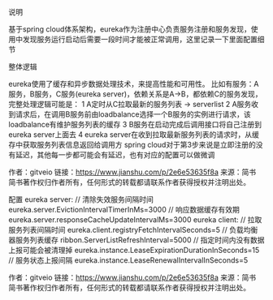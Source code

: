 说明

基于spring cloud体系架构，eureka作为注册中心负责服务注册和服务发现，使用中发现服务运行启动后需要一段时间才能被正常调用，这里记录一下里面配置细节

整体逻辑

eureka使用了缓存和异步数据处理技术，来提高性能和可用性。
比如有服务：A服务，B服务，C服务(eureka server)，依赖关系是A->B，都依赖C的服务发现，完整处理逻辑可能是：
1 A定时从C拉取最新的服务列表 -> serverlist
2 A服务收到请求后，在调用B服务前由loadbalance选择一个B服务的实例进行请求，该loadbalance有维护服务列表的缓存
3 B服务在启动完成后调用接口将自己注册到eureka server上面去
4 eureka server在收到拉取最新服务列表的请求时，从缓存中获取服务列表信息返回给调用方
spring cloud对于第3步来说是立即注册的没有延迟，其他每一步都可能会有延迟，也有对应的配置可以做微调

作者：gitveio
链接：https://www.jianshu.com/p/2e6e53635f8a
来源：简书
简书著作权归作者所有，任何形式的转载都请联系作者获得授权并注明出处。

配置
eureka server:
// 清除失效服务间隔时间
eureka.server.EvictionIntervalTimerInMs=3000
// 响应数据缓存有效期
eureka.server.responseCacheUpdateIntervalMs=3000
eureka client:
// 拉取服务列表间隔时间
eureka.client.registryFetchIntervalSeconds=5
// 负载均衡器服务列表缓存
ribbon.ServerListRefreshInterval=5000
// 指定时间内没有数据上报可能会被清理掉
eureka.instance.LeaseExpirationDurationInSeconds=15
// 服务状态上报间隔
eureka.instance.LeaseRenewalIntervalInSeconds=5

作者：gitveio
链接：https://www.jianshu.com/p/2e6e53635f8a
来源：简书
简书著作权归作者所有，任何形式的转载都请联系作者获得授权并注明出处。


